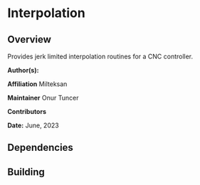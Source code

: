 # Interpolation

## Overview

Provides jerk limited interpolation routines for a CNC controller.

**Author(s):** 

**Affiliation** Milteksan

**Maintainer** Onur Tuncer

**Contributors** 

**Date:** June, 2023

## Dependencies

## Building 

